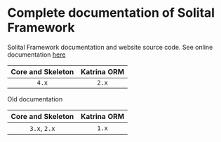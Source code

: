 # Complete documentation of Solital Framework

Solital Framework documentation and website source code. See online documentation [here](https://solital.github.io/site/docs/)

| Core and Skeleton | Katrina ORM |
| :---------------: | :-----------: |
| `4.x` | `2.x` |

Old documentation

| Core and Skeleton | Katrina ORM |
| :---------------: | :-----------: |
| `3.x`, `2.x` | `1.x` |